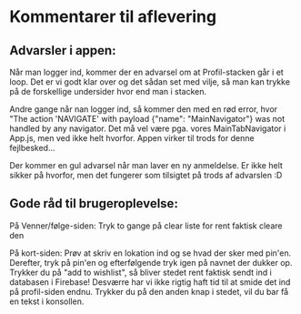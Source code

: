 # Kommentarer til aflevering

## Advarsler i appen:

Når man logger ind, kommer der en advarsel om at Profil-stacken går i et loop. 
Det er vi godt klar over og det sådan set med vilje, så man kan trykke på de 
forskellige undersider hvor end man i stacken. 

Andre gange når nan logger ind, så kommer den med en rød error, 
hvor "The action 'NAVIGATE' with payload {"name": "MainNavigator"} was not 
handled by any navigator. 
Det må vel være pga. vores MainTabNavigator i App.js, men ved ikke helt hvorfor. 
Appen virker til trods for denne fejlbesked...

Der kommer en gul advarsel når man laver en ny anmeldelse. Er ikke helt sikker på hvorfor, 
men det fungerer som tilsigtet på trods af advarslen :D



## Gode råd til brugeroplevelse:

På Venner/følge-siden: Tryk to gange på clear liste for rent faktisk cleare den

På kort-siden: Prøv at skriv en lokation ind og se hvad der sker med pin'en. 
Derefter, tryk på pin'en og efterfølgende tryk igen på navnet der dukker op. 
Trykker du på "add to wishlist", så bliver stedet rent faktisk sendt ind i databasen i Firebase!
Desværre har vi ikke rigtig haft tid til at smide det ind på profil-siden endnu. 
Trykker du på den anden knap i stedet, vil du bar få en tekst i konsollen.

